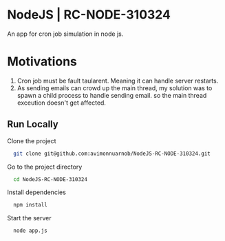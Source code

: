 # NodeJS | RC-NODE-310324

An app for cron job simulation in node js.

# Motivations

1. Cron job must be fault taularent. Meaning it can handle server restarts.
2. As sending emails can crowd up the main thread, my solution was to spawn a child process to handle sending email. so the main thread exceution doesn't get affected.

## Run Locally

Clone the project

```bash
  git clone git@github.com:avimonnuarnob/NodeJS-RC-NODE-310324.git
```

Go to the project directory

```bash
  cd NodeJS-RC-NODE-310324
```

Install dependencies

```bash
  npm install
```

Start the server

```bash
  node app.js
```
